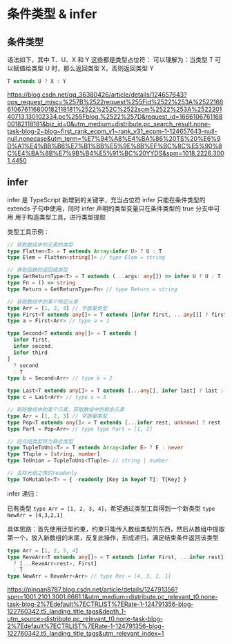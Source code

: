# 条件类型 & infer

## 条件类型

语法如下，其中 T、U、X 和 Y 这些都是类型占位符：
可以理解为：当类型 T 可以赋值给类型 U 时，那么返回类型 X，否则返回类型 Y

```ts
T extends U ? X : Y
```

https://blog.csdn.net/qq_36380426/article/details/124657643?ops_request_misc=%257B%2522request%255Fid%2522%253A%2522166610676116800182118181%2522%252C%2522scm%2522%253A%252220140713.130102334.pc%255Fblog.%2522%257D&request_id=166610676116800182118181&biz_id=0&utm_medium=distribute.pc_search_result.none-task-blog-2~blog~first_rank_ecpm_v1~rank_v31_ecpm-1-124657643-null-null.nonecase&utm_term=%E7%94%A8%E4%BA%86%20TS%20%E6%9D%A1%E4%BB%B6%E7%B1%BB%E5%9E%8B%EF%BC%8C%E5%90%8C%E4%BA%8B%E7%9B%B4%E5%91%BC%20YYDS&spm=1018.2226.3001.4450

## infer

infer 是 TypeScript 新增到的关键字，充当占位符
infer 只能在条件类型的 extends 子句中使用，同时 infer 声明的类型变量只在条件类型的 true 分支中可用
用于构造类型工具，进行类型提取

类型工具示例：

```ts
// 获取数组中的元素的类型
type Flatten<T> = T extends Array<infer U> ? U : T
type Elem = Flatten<string[]> // type Elem = string

// 获取函数的返回值类型
type GetReturnType<T> = T extends (...args: any[]) => infer U ? U : T
type Fn = () => string
type Return = GetReturnType<Fn> // type Return = string

// 获取数组中的某个特定元素
type Arr = [1, 2, 3] // 字面量类型
type First<T extends any[]> = T extends [infer first, ...any[]] ? first : T
type a = First<Arr> // type a = 1

type Second<T extends any[]> = T extends [
  infer first,
  infer second,
  infer third
]
  ? second
  : T
type b = Second<Arr> // type b = 2

type Last<T extends any[]> = T extends [...any[], infer last] ? last : T
type c = Last<Arr> // type c = 3

// 剔除数组中的某个元素，获取数组中的剩余元素
type Arr = [1, 2, 3] // 字面量类型
type Pop<T extends any[]> = T extends [...infer rest, unknown] ? rest : T // 这里最后一个unknown也可以写成 infer last，但不可以是不符合extends的，比如never
type Part = Pop<Arr> // type type Part = [1, 2]

// 将元组类型转为联合类型
type TupleToUni<T> = T extends Array<infer E> ? E : never
type TTuple = [string, number]
type ToUnion = TupleToUni<TTuple> // string | number

// 去除元组之类的readonly
type ToMutable<T> = { -readonly [Key in keyof T]: T[Key] }
```

infer 递归：

已有类型 `type Arr = [1, 2, 3, 4]`，希望通过类型工具得到一个新类型 `type NewArr = [4,3,2,1]`

具体思路：首先使用泛型约束，约束只能传入数组类型的东西，然后从数组中提取第一个，放入新数组的末尾，反复此操作，形成递归，满足结束条件返回该类型

```ts
type Arr = [1, 2, 3, 4]
type ReveArr<T extends any[]> = T extends [infer First, ...infer rest]
  ? [...ReveArr<rest>, First]
  : T
type NewArr = ReveArr<Arr> // type Res = [4, 3, 2, 1]
```

https://pingan8787.blog.csdn.net/article/details/124791356?spm=1001.2101.3001.6661.1&utm_medium=distribute.pc_relevant_t0.none-task-blog-2%7Edefault%7ECTRLIST%7ERate-1-124791356-blog-122760342.t5_landing_title_tags&depth_1-utm_source=distribute.pc_relevant_t0.none-task-blog-2%7Edefault%7ECTRLIST%7ERate-1-124791356-blog-122760342.t5_landing_title_tags&utm_relevant_index=1
